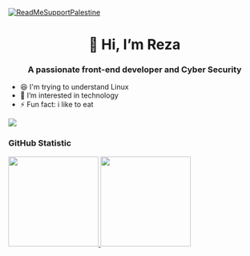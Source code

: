<a href="https://github.com/Safouene1/support-palestine-banner/Markdown-pages/Support.md"><img src="https://raw.githubusercontent.com/Safouene1/support-palestine-banner/master/banner-support.svg" alt="ReadMeSupportPalestine" style="max-width: 100%;"></a>
<h1 align="center">👋 Hi, I’m Reza </h1>
<h3 align="center">A passionate front-end developer and Cyber Security</h3>

- 😆 I'm trying to understand Linux <br>
- 👀 I’m interested in technology <br>
- ⚡ Fun fact: i like to eat <br>

![](https://komarev.com/ghpvc/?username=RezaAS14&style=flat-square)

### GitHub Statistic

<p align="left">
  <a href="https://github.com/RezaAS14">
    <img height="180em" src="https://github-readme-stats-eight-theta.vercel.app/api?username=RezaAS14&show_icons=true&theme=algolia&include_all_commits=true&count_private=true"/>
    <img height="180em" src="https://github-readme-stats-eight-theta.vercel.app/api/top-langs/?username=RezaAS14&layout=compact&theme=algolia"/>
  </a>
</p>
